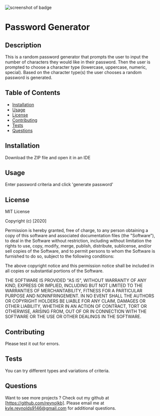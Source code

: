 
![screenshot of badge](https://img.shields.io/badge/license-MIT-blue.svg)

# Password Generator

## Description
        
This is a random password generator that prompts the user to input the number of characters they would like in their password. Then the user is prompted to choose a character type (lowercase, uppercase, numeric, special). Based on the character type(s) the user chooses a random password is generated.

## Table of Contents

* [Installation](#installation)
* [Usage](#usage)
* [License](#license)
* [Contributing](#contributing)
* [Tests](#tests)
* [Questions](#questions)

## Installation

Download the ZIP file and open it in an IDE

## Usage

Enter password criteria and click 'generate password'

## License

MIT License

Copyright (c) [2020]

Permission is hereby granted, free of charge, to any person obtaining a copy
of this software and associated documentation files (the "Software"), to deal
in the Software without restriction, including without limitation the rights
to use, copy, modify, merge, publish, distribute, sublicense, and/or sell
copies of the Software, and to permit persons to whom the Software is
furnished to do so, subject to the following conditions:

The above copyright notice and this permission notice shall be included in all
copies or substantial portions of the Software.

THE SOFTWARE IS PROVIDED "AS IS", WITHOUT WARRANTY OF ANY KIND, EXPRESS OR
IMPLIED, INCLUDING BUT NOT LIMITED TO THE WARRANTIES OF MERCHANTABILITY,
FITNESS FOR A PARTICULAR PURPOSE AND NONINFRINGEMENT. IN NO EVENT SHALL THE
AUTHORS OR COPYRIGHT HOLDERS BE LIABLE FOR ANY CLAIM, DAMAGES OR OTHER
LIABILITY, WHETHER IN AN ACTION OF CONTRACT, TORT OR OTHERWISE, ARISING FROM,
OUT OF OR IN CONNECTION WITH THE SOFTWARE OR THE USE OR OTHER DEALINGS IN THE
SOFTWARE.

## Contributing

Please test it out for errors.

## Tests

You can try different types and variations of criteria.

## Questions

Want to see more projects ? Check out my github at [https://github.com/reynolkb].
Please email me at kyle.reynolds9146@gmail.com for additional questions.
